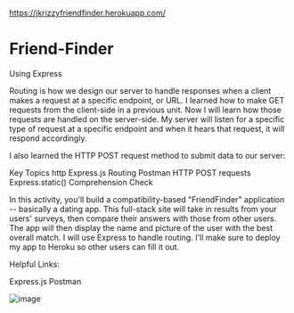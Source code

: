 https://jkrizzyfriendfinder.herokuapp.com/
# Friend-Finder

Using Express



Routing is how we design our server to handle responses when a client makes a request at a specific endpoint, or URL. I learned how to make GET requests from the client-side in a previous unit. Now I will learn how those requests are handled on the server-side. My server will listen for a specific type of request at a specific endpoint and when it hears that request, it will respond accordingly.

I also learned the HTTP POST request method to submit data to our server:

Key Topics
http
Express.js
Routing
Postman
HTTP POST requests
Express.static()
Comprehension Check

In this activity, you'll build a compatibility-based "FriendFinder" application -- basically a dating app. This full-stack site will take in results from your users' surveys, then compare their answers with those from other users. The app will then display the name and picture of the user with the best overall match. I will use Express to handle routing. I'll make sure to deploy my app to Heroku so other users can fill it out.

Helpful Links:

Express.js
Postman

![image](https://user-images.githubusercontent.com/46582302/65398414-1ab57800-dd85-11e9-943f-cd53ac1984ad.png)
